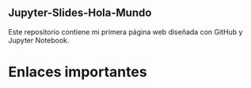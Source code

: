 ## Jupyter-Slides-Hola-Mundo 
Este repositorio contiene mi primera página web diseñada con GitHub y Jupyter Notebook.

# Enlaces importantes

